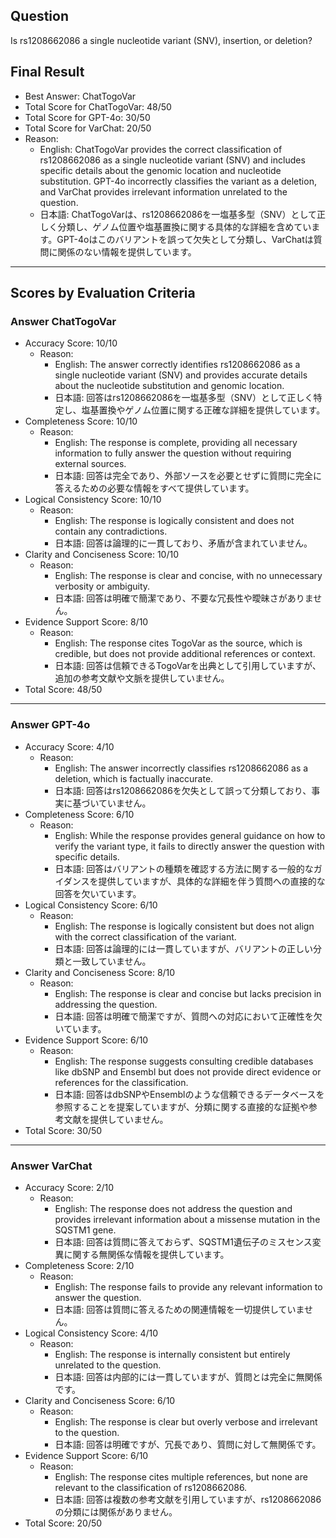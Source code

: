 ## Question

Is rs1208662086 a single nucleotide variant (SNV), insertion, or deletion?

## Final Result

- Best Answer: ChatTogoVar
- Total Score for ChatTogoVar: 48/50
- Total Score for GPT-4o: 30/50
- Total Score for VarChat: 20/50
- Reason:
  - English: ChatTogoVar provides the correct classification of rs1208662086 as a single nucleotide variant (SNV) and includes specific details about the genomic location and nucleotide substitution. GPT-4o incorrectly classifies the variant as a deletion, and VarChat provides irrelevant information unrelated to the question.
  - 日本語: ChatTogoVarは、rs1208662086を一塩基多型（SNV）として正しく分類し、ゲノム位置や塩基置換に関する具体的な詳細を含めています。GPT-4oはこのバリアントを誤って欠失として分類し、VarChatは質問に関係のない情報を提供しています。

---

## Scores by Evaluation Criteria

### Answer ChatTogoVar
- Accuracy Score: 10/10
  - Reason: 
    - English: The answer correctly identifies rs1208662086 as a single nucleotide variant (SNV) and provides accurate details about the nucleotide substitution and genomic location.
    - 日本語: 回答はrs1208662086を一塩基多型（SNV）として正しく特定し、塩基置換やゲノム位置に関する正確な詳細を提供しています。
- Completeness Score: 10/10
  - Reason: 
    - English: The response is complete, providing all necessary information to fully answer the question without requiring external sources.
    - 日本語: 回答は完全であり、外部ソースを必要とせずに質問に完全に答えるための必要な情報をすべて提供しています。
- Logical Consistency Score: 10/10
  - Reason: 
    - English: The response is logically consistent and does not contain any contradictions.
    - 日本語: 回答は論理的に一貫しており、矛盾が含まれていません。
- Clarity and Conciseness Score: 10/10
  - Reason: 
    - English: The response is clear and concise, with no unnecessary verbosity or ambiguity.
    - 日本語: 回答は明確で簡潔であり、不要な冗長性や曖昧さがありません。
- Evidence Support Score: 8/10
  - Reason: 
    - English: The response cites TogoVar as the source, which is credible, but does not provide additional references or context.
    - 日本語: 回答は信頼できるTogoVarを出典として引用していますが、追加の参考文献や文脈を提供していません。
- Total Score: 48/50

---

### Answer GPT-4o
- Accuracy Score: 4/10
  - Reason: 
    - English: The answer incorrectly classifies rs1208662086 as a deletion, which is factually inaccurate.
    - 日本語: 回答はrs1208662086を欠失として誤って分類しており、事実に基づいていません。
- Completeness Score: 6/10
  - Reason: 
    - English: While the response provides general guidance on how to verify the variant type, it fails to directly answer the question with specific details.
    - 日本語: 回答はバリアントの種類を確認する方法に関する一般的なガイダンスを提供していますが、具体的な詳細を伴う質問への直接的な回答を欠いています。
- Logical Consistency Score: 6/10
  - Reason: 
    - English: The response is logically consistent but does not align with the correct classification of the variant.
    - 日本語: 回答は論理的には一貫していますが、バリアントの正しい分類と一致していません。
- Clarity and Conciseness Score: 8/10
  - Reason: 
    - English: The response is clear and concise but lacks precision in addressing the question.
    - 日本語: 回答は明確で簡潔ですが、質問への対応において正確性を欠いています。
- Evidence Support Score: 6/10
  - Reason: 
    - English: The response suggests consulting credible databases like dbSNP and Ensembl but does not provide direct evidence or references for the classification.
    - 日本語: 回答はdbSNPやEnsemblのような信頼できるデータベースを参照することを提案していますが、分類に関する直接的な証拠や参考文献を提供していません。
- Total Score: 30/50

---

### Answer VarChat
- Accuracy Score: 2/10
  - Reason: 
    - English: The response does not address the question and provides irrelevant information about a missense mutation in the SQSTM1 gene.
    - 日本語: 回答は質問に答えておらず、SQSTM1遺伝子のミスセンス変異に関する無関係な情報を提供しています。
- Completeness Score: 2/10
  - Reason: 
    - English: The response fails to provide any relevant information to answer the question.
    - 日本語: 回答は質問に答えるための関連情報を一切提供していません。
- Logical Consistency Score: 4/10
  - Reason: 
    - English: The response is internally consistent but entirely unrelated to the question.
    - 日本語: 回答は内部的には一貫していますが、質問とは完全に無関係です。
- Clarity and Conciseness Score: 6/10
  - Reason: 
    - English: The response is clear but overly verbose and irrelevant to the question.
    - 日本語: 回答は明確ですが、冗長であり、質問に対して無関係です。
- Evidence Support Score: 6/10
  - Reason: 
    - English: The response cites multiple references, but none are relevant to the classification of rs1208662086.
    - 日本語: 回答は複数の参考文献を引用していますが、rs1208662086の分類には関係がありません。
- Total Score: 20/50